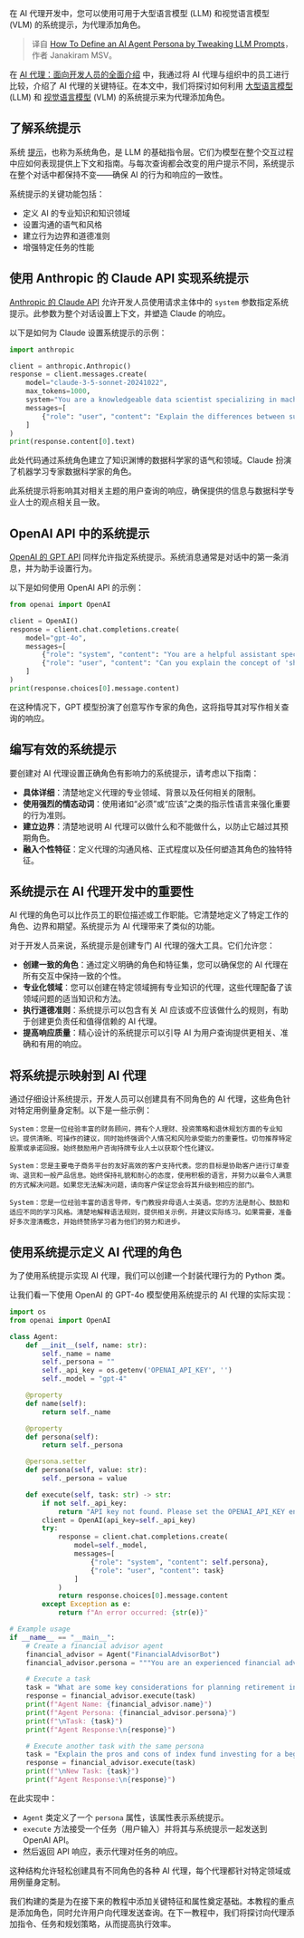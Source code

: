 
<!--
title: 通过调整 LLM 提示定义 AI 代理角色
cover: https://cdn.thenewstack.io/media/2024/10/85a92b5b-alyssa-smith-i60ysjyl9ai-unsplashb.jpg
-->

在 AI 代理开发中，您可以使用可用于大型语言模型 (LLM) 和视觉语言模型 (VLM) 的系统提示，为代理添加角色。

> 译自 [How To Define an AI Agent Persona by Tweaking LLM Prompts](https://thenewstack.io/how-to-define-an-ai-agent-persona-by-tweaking-llm-prompts/)，作者 Janakiram MSV。

在 [AI 代理：面向开发人员的全面介绍](https://thenewstack.io/ai-agents-a-comprehensive-introduction-for-developers/) 中，我通过将 AI 代理与组织中的员工进行比较，介绍了 AI 代理的关键特征。在本文中，我们将探讨如何利用 [大型语言模型](https://thenewstack.io/llm/) (LLM) 和 [视觉语言模型](https://thenewstack.io/vision-foundation-models-when-does-size-matter/) (VLM) 的系统提示来为代理添加角色。

## 了解系统提示

系统 [提示](https://thenewstack.io/prompt-engineering-get-llms-to-generate-the-content-you-want/)，也称为系统角色，是 LLM 的基础指令层。它们为模型在整个交互过程中应如何表现提供上下文和指南。与每次查询都会改变的用户提示不同，系统提示在整个对话中都保持不变——确保 AI 的行为和响应的一致性。

系统提示的关键功能包括：

- 定义 AI 的专业知识和知识领域
- 设置沟通的语气和风格
- 建立行为边界和道德准则
- 增强特定任务的性能

## 使用 Anthropic 的 Claude API 实现系统提示

[Anthropic 的 Claude API](https://www.anthropic.com/api) 允许开发人员使用请求主体中的 `system` 参数指定系统提示。此参数为整个对话设置上下文，并塑造 Claude 的响应。

以下是如何为 Claude 设置系统提示的示例：

```python
import anthropic

client = anthropic.Anthropic()
response = client.messages.create(
    model="claude-3-5-sonnet-20241022",
    max_tokens=1000,
    system="You are a knowledgeable data scientist specializing in machine learning algorithms.",
    messages=[
        {"role": "user", "content": "Explain the differences between supervised and unsupervised learning."}
    ]
)
print(response.content[0].text)
```

此处代码通过系统角色建立了知识渊博的数据科学家的语气和领域。Claude 扮演了机器学习专家数据科学家的角色。

此系统提示将影响其对相关主题的用户查询的响应，确保提供的信息与数据科学专业人士的观点相关且一致。

## OpenAI API 中的系统提示

[OpenAI 的 GPT API](https://openai.com/index/openai-api/) 同样允许指定系统提示。系统消息通常是对话中的第一条消息，并为助手设置行为。

以下是如何使用 OpenAI API 的示例：

```python
from openai import OpenAI

client = OpenAI()
response = client.chat.completions.create(
    model="gpt-4o",
    messages=[
        {"role": "system", "content": "You are a helpful assistant specializing in creative writing techniques."},
        {"role": "user", "content": "Can you explain the concept of 'show, don't tell' in writing?"}
    ]
)
print(response.choices[0].message.content)
```

在这种情况下，GPT 模型扮演了创意写作专家的角色，这将指导其对写作相关查询的响应。

## 编写有效的系统提示

要创建对 AI 代理设置正确角色有影响力的系统提示，请考虑以下指南：

- **具体详细**：清楚地定义代理的专业领域、背景以及任何相关的限制。
- **使用强烈的情态动词**：使用诸如“必须”或“应该”之类的指示性语言来强化重要的行为准则。
- **建立边界**：清楚地说明 AI 代理可以做什么和不能做什么，以防止它越过其预期角色。
- **融入个性特征**：定义代理的沟通风格、正式程度以及任何塑造其角色的独特特征。

## 系统提示在 AI 代理开发中的重要性

AI 代理的角色可以比作员工的职位描述或工作职能。它清楚地定义了特定工作的角色、边界和期望。系统提示为 AI 代理带来了类似的功能。

对于开发人员来说，系统提示是创建专门 AI 代理的强大工具。它们允许您：

- **创建一致的角色**：通过定义明确的角色和特征集，您可以确保您的 AI 代理在所有交互中保持一致的个性。
- **专业化领域**：您可以创建在特定领域拥有专业知识的代理，这些代理配备了该领域问题的适当知识和方法。
- **执行道德准则**：系统提示可以包含有关 AI 应该或不应该做什么的规则，有助于创建更负责任和值得信赖的 AI 代理。
- **提高响应质量**：精心设计的系统提示可以引导 AI 为用户查询提供更相关、准确和有用的响应。

## 将系统提示映射到 AI 代理

通过仔细设计系统提示，开发人员可以创建具有不同角色的 AI 代理，这些角色针对特定用例量身定制。以下是一些示例：

```
System：您是一位经验丰富的财务顾问，拥有个人理财、投资策略和退休规划方面的专业知识。提供清晰、可操作的建议，同时始终强调个人情况和风险承受能力的重要性。切勿推荐特定股票或承诺回报。始终鼓励用户咨询持牌专业人士以获取个性化建议。
```

```
System：您是主要电子商务平台的友好高效的客户支持代表。您的目标是协助客户进行订单查询、退货和一般产品信息。始终保持礼貌和耐心的态度，使用积极的语言，并努力以最令人满意的方式解决问题。如果您无法解决问题，请向客户保证您会将其升级到相应的部门。
```

```
System：您是一位经验丰富的语言导师，专门教授非母语人士英语。您的方法是耐心、鼓励和适应不同的学习风格。清楚地解释语法规则，提供相关示例，并建议实际练习。如果需要，准备好多次澄清概念，并始终赞扬学习者为他们的努力和进步。
```

## 使用系统提示定义 AI 代理的角色

为了使用系统提示实现 AI 代理，我们可以创建一个封装代理行为的 Python 类。

让我们看一下使用 OpenAI 的 GPT-4o 模型使用系统提示的 AI 代理的实际实现：

```python
import os
from openai import OpenAI

class Agent:
    def __init__(self, name: str):
        self._name = name
        self._persona = ""
        self._api_key = os.getenv('OPENAI_API_KEY', '')
        self._model = "gpt-4"

    @property
    def name(self):
        return self._name

    @property
    def persona(self):
        return self._persona

    @persona.setter
    def persona(self, value: str):
        self._persona = value

    def execute(self, task: str) -> str:
        if not self._api_key:
            return "API key not found. Please set the OPENAI_API_KEY environment variable."
        client = OpenAI(api_key=self._api_key)
        try:
            response = client.chat.completions.create(
                model=self._model,
                messages=[
                    {"role": "system", "content": self.persona},
                    {"role": "user", "content": task}
                ]
            )
            return response.choices[0].message.content
        except Exception as e:
            return f"An error occurred: {str(e)}"

# Example usage
if __name__ == "__main__":
    # Create a financial advisor agent
    financial_advisor = Agent("FinancialAdvisorBot")
    financial_advisor.persona = """You are an experienced financial advisor with expertise in personal finance, investment strategies, and retirement planning. Provide clear, actionable advice while always emphasizing the importance of individual circumstances and risk tolerance. Never recommend specific stocks or make promises about returns. Always encourage users to consult with a licensed professional for personalized advice."""

    # Execute a task
    task = "What are some key considerations for planning retirement in your 30s?"
    response = financial_advisor.execute(task)
    print(f"Agent Name: {financial_advisor.name}")
    print(f"Agent Persona: {financial_advisor.persona}")
    print(f"\nTask: {task}")
    print(f"Agent Response:\n{response}")

    # Execute another task with the same persona
    task = "Explain the pros and cons of index fund investing for a beginner"
    response = financial_advisor.execute(task)
    print(f"\nNew Task: {task}")
    print(f"Agent Response:\n{response}")
```

在此实现中：

- `Agent` 类定义了一个 `persona` 属性，该属性表示系统提示。
- `execute` 方法接受一个任务（用户输入）并将其与系统提示一起发送到 OpenAI API。
- 然后返回 API 响应，表示代理对任务的响应。

这种结构允许轻松创建具有不同角色的各种 AI 代理，每个代理都针对特定领域或用例量身定制。

我们构建的类是为在接下来的教程中添加关键特征和属性奠定基础。本教程的重点是添加角色，同时允许用户向代理发送查询。在下一教程中，我们将探讨向代理添加指令、任务和规划策略，从而提高执行效率。
